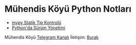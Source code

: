 # Mühendis Köyü Python Notları

- [mypy Statik Tip Kontrolü](mypy.md)
- [Python'da Sürüm Yönetimi](pyenv.md)

Mühendis Köyü [Telegram Kanalı](https://t.me/koyumuhendis)
İletişim: [Burak](https://t.me/musaitbiyerde)